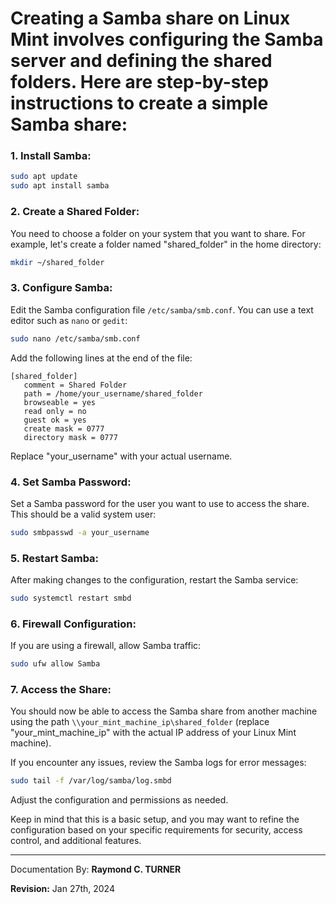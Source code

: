 # Creating a Samba share on Linux Mint involves configuring the Samba server and defining the shared folders. Here are step-by-step instructions to create a simple Samba share:

### 1. Install Samba:

```bash
sudo apt update
sudo apt install samba
```

### 2. Create a Shared Folder:

You need to choose a folder on your system that you want to share. For example, let's create a folder named "shared_folder" in the home directory:

```bash
mkdir ~/shared_folder
```

### 3. Configure Samba:

Edit the Samba configuration file `/etc/samba/smb.conf`. You can use a text editor such as `nano` or `gedit`:

```bash
sudo nano /etc/samba/smb.conf
```

Add the following lines at the end of the file:

```plaintext
[shared_folder]
   comment = Shared Folder
   path = /home/your_username/shared_folder
   browseable = yes
   read only = no
   guest ok = yes
   create mask = 0777
   directory mask = 0777
```

Replace "your_username" with your actual username.

### 4. Set Samba Password:

Set a Samba password for the user you want to use to access the share. This should be a valid system user:

```bash
sudo smbpasswd -a your_username
```

### 5. Restart Samba:

After making changes to the configuration, restart the Samba service:

```bash
sudo systemctl restart smbd
```

### 6. Firewall Configuration:

If you are using a firewall, allow Samba traffic:

```bash
sudo ufw allow Samba
```

### 7. Access the Share:

You should now be able to access the Samba share from another machine using the path `\\your_mint_machine_ip\shared_folder` (replace "your_mint_machine_ip" with the actual IP address of your Linux Mint machine).

If you encounter any issues, review the Samba logs for error messages:

```bash
sudo tail -f /var/log/samba/log.smbd
```

Adjust the configuration and permissions as needed.

Keep in mind that this is a basic setup, and you may want to refine the configuration based on your specific requirements for security, access control, and additional features.



---

Documentation By: **Raymond C. TURNER**

**Revision:** Jan 27th, 2024